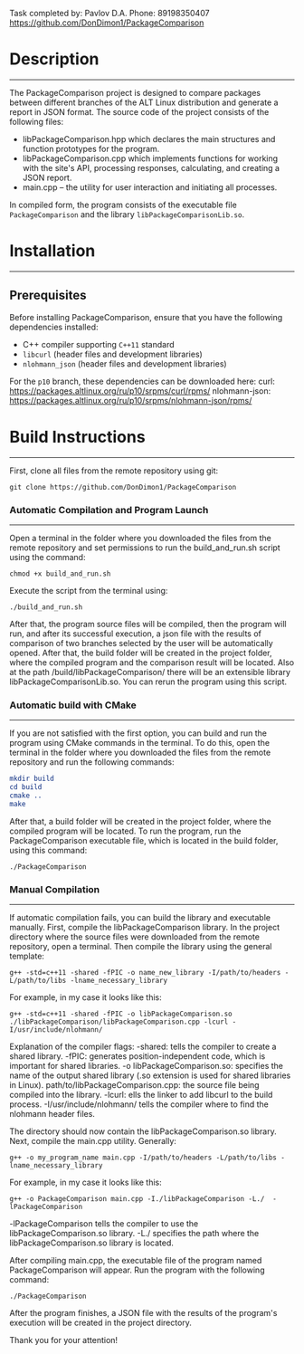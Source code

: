 Task completed by: Pavlov D.A. Phone: 89198350407
https://github.com/DonDimon1/PackageComparison

# **Description**
---------------------------------------------------------------------------------------------------------------------
The PackageComparison project is designed to compare packages between different branches of the ALT Linux distribution and generate a report in JSON format. The source code of the project consists of the following files:  
- libPackageComparison.hpp which declares the main structures and function prototypes for the program.
- libPackageComparison.cpp which implements functions for working with the site's API, processing responses, calculating, and creating a JSON report.
- main.cpp – the utility for user interaction and initiating all processes.

In compiled form, the program consists of the executable file  `PackageComparison` and the library `libPackageComparisonLib.so`.

# **Installation**
---------------------------------------------------------------------------------------------------------------------
## Prerequisites
Before installing PackageComparison, ensure that you have the following dependencies installed:

- C++ compiler supporting `C++11` standard
- `libcurl` (header files and development libraries)
- `nlohmann_json` (header files and development libraries)

For the `p10` branch, these dependencies can be downloaded here:
сurl: https://packages.altlinux.org/ru/p10/srpms/curl/rpms/
nlohmann-json: https://packages.altlinux.org/ru/p10/srpms/nlohmann-json/rpms/

# **Build Instructions**
---------------------------------------------------------------------------------------------------------------------
First, clone all files from the remote repository using git:
```
git clone https://github.com/DonDimon1/PackageComparison
```
###  Automatic Compilation and Program Launch
---------------------------------------------------------------------------------------------------------------------
Open a terminal in the folder where you downloaded the files from the remote repository and set permissions to run the build_and_run.sh script using the command:
```
chmod +x build_and_run.sh
```
Execute the script from the terminal using:
```
./build_and_run.sh
```
After that, the program source files will be compiled, then the program will run, and after its successful execution, a json file with the results of comparison of two branches selected by the user will be automatically opened. After that, the build folder will be created in the project folder, where the compiled program and the comparison result will be located. Also at the path /build/libPackageComparison/ there will be an extensible library libPackageComparisonLib.so. You can rerun the program using this script.
###  Automatic build with CMake
---------------------------------------------------------------------------------------------------------------------
If you are not satisfied with the first option, you can build and run the program using CMake commands in the terminal. To do this, open the terminal in the folder where you downloaded the files from the remote repository and run the following commands:
``` cmake
mkdir build
cd build
cmake ..
make 
```
After that, a build folder will be created in the project folder, where the compiled program will be located. To run the program, run the PackageComparison executable file, which is located in the build folder, using this command:
``` 
./PackageComparison
``` 
###  Manual Compilation
---------------------------------------------------------------------------------------------------------------------
If automatic compilation fails, you can build the library and executable manually. First, compile the libPackageComparison library. In the project directory where the source files were downloaded from the remote repository, open a terminal. Then compile the library using the general template:
``` 
g++ -std=c++11 -shared -fPIC -o name_new_library -I/path/to/headers -L/path/to/libs -lname_necessary_library
``` 
For example, in my case it looks like this:
``` 
g++ -std=c++11 -shared -fPIC -o libPackageComparison.so ./libPackageComparison/libPackageComparison.cpp -lcurl -I/usr/include/nlohmann/
``` 
Explanation of the compiler flags:
-shared: tells the compiler to create a shared library.
-fPIC: generates position-independent code, which is important for shared libraries.
-o libPackageComparison.so: specifies the name of the output shared library (.so extension is used for shared libraries in Linux).
path/to/libPackageComparison.cpp: the source file being compiled into the library.
-lcurl: ells the linker to add libcurl to the build process.
-I/usr/include/nlohmann/ tells the compiler where to find the nlohmann header files.

The directory should now contain the libPackageComparison.so library. Next, compile the main.cpp utility. Generally:
``` 
g++ -o my_program_name main.cpp -I/path/to/headers -L/path/to/libs -lname_necessary_library
``` 
For example, in my case it looks like this:
``` 
g++ -o PackageComparison main.cpp -I./libPackageComparison -L./  -lPackageComparison
``` 
-lPackageComparison tells the compiler to use the libPackageComparison.so library.
-L./ specifies the path where the libPackageComparison.so library is located.

After compiling main.cpp, the executable file of the program named PackageComparison will appear. Run the program with the following command:
``` 
./PackageComparison
``` 
After the program finishes, a JSON file with the results of the program's execution will be created in the project directory.

Thank you for your attention!
